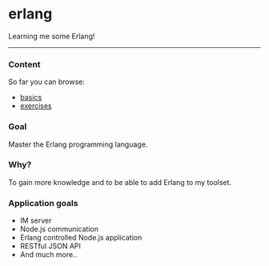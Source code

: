 erlang
======

Learning me some Erlang!

---

### Content
So far you can browse:
* [basics](https://github.com/opensoars/erlang/tree/master/basics)
* [exercises](https://github.com/opensoars/erlang/tree/master/exercises)


### Goal
Master the Erlang programming language.


### Why?
To gain more knowledge and to be able to add Erlang to my toolset.


### Application goals
* IM server
* Node.js communication
* Erlang controlled Node.js application
* RESTful JSON API
* And much more..
